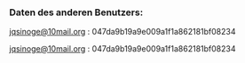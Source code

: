 ### Daten des anderen Benutzers:

jqsinoge@10mail.org : 047da9b19a9e009a1f1a862181bf08234

jqsinoge@10mail.org : 047da9b19a9e009a1f1a862181bf08234
